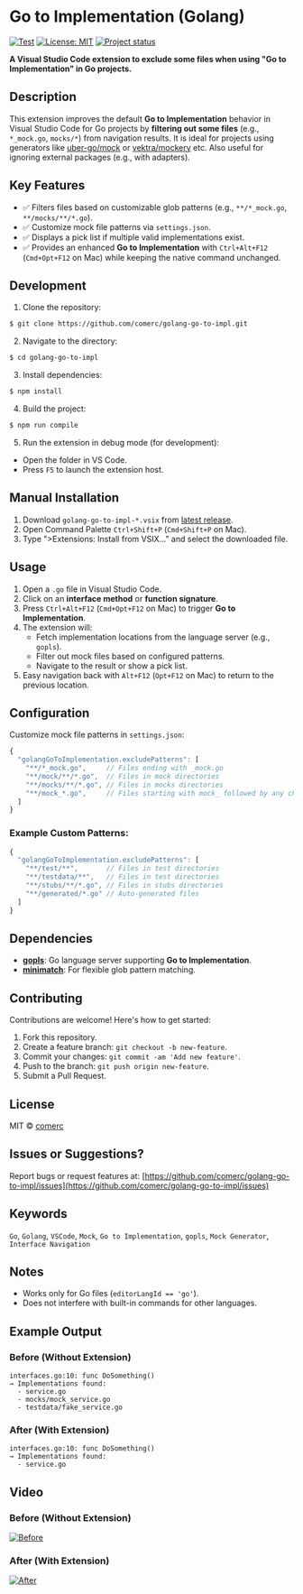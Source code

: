 # Go to Implementation (Golang)

[![Test](https://github.com/comerc/golang-go-to-impl/actions/workflows/test.yml/badge.svg)](https://github.com/comerc/golang-go-to-impl/actions/workflows/test.yml)
[![License: MIT](https://img.shields.io/badge/License-MIT-yellow.svg)](https://opensource.org/licenses/MIT)
[![Project status](https://img.shields.io/github/release/comerc/golang-go-to-impl.svg?123)](https://github.com/comerc/golang-go-to-impl/releases/latest)

**A Visual Studio Code extension to exclude some files when using "Go to Implementation" in Go projects.**

## Description

This extension improves the default **Go to Implementation** behavior in Visual Studio Code for Go projects by **filtering out some files** (e.g., `*_mock.go`, `mocks/*`) from navigation results. It is ideal for projects using generators like [uber-go/mock](https://github.com/uber-go/mock) or [vektra/mockery](https://github.com/vektra/mockery) etc. Also useful for ignoring external packages (e.g., with adapters).

## Key Features

- ✅ Filters files based on customizable glob patterns (e.g., `**/*_mock.go`, `**/mocks/**/*.go`).
- ✅ Customize mock file patterns via `settings.json`.
- ✅ Displays a pick list if multiple valid implementations exist.
- ✅ Provides an enhanced **Go to Implementation** with `Ctrl+Alt+F12` (`Cmd+Opt+F12` on Mac) while keeping the native command unchanged.

## Development

1. Clone the repository:
```bash
$ git clone https://github.com/comerc/golang-go-to-impl.git
```
2. Navigate to the directory:
```bash
$ cd golang-go-to-impl
```
3. Install dependencies:
```bash
$ npm install
```
4. Build the project:
```bash
$ npm run compile
```
5. Run the extension in debug mode (for development):
  - Open the folder in VS Code.
  - Press `F5` to launch the extension host.

## Manual Installation

1. Download `golang-go-to-impl-*.vsix` from [latest release](https://github.com/comerc/golang-go-to-impl/releases/latest).
2. Open Command Palette `Ctrl+Shift+P` (`Cmd+Shift+P` on Mac).
3. Type ">Extensions: Install from VSIX..." and select the downloaded file.

## Usage

1. Open a `.go` file in Visual Studio Code.
2. Click on an **interface method** or **function signature**.
3. Press `Ctrl+Alt+F12` (`Cmd+Opt+F12` on Mac) to trigger **Go to Implementation**.
4. The extension will:
   - Fetch implementation locations from the language server (e.g., `gopls`).
   - Filter out mock files based on configured patterns.
   - Navigate to the result or show a pick list.
5. Easy navigation back with `Alt+F12` (`Opt+F12` on Mac) to return to the previous location.

## Configuration

Customize mock file patterns in `settings.json`:

```js
{
  "golangGoToImplementation.excludePatterns": [
    "**/*_mock.go",     // Files ending with _mock.go
    "**/mock/**/*.go",  // Files in mock directories
    "**/mocks/**/*.go", // Files in mocks directories
    "**/mock_*.go",     // Files starting with mock_ followed by any characters
  ]
}
```

### Example Custom Patterns:
```js
{
  "golangGoToImplementation.excludePatterns": [
    "**/test/**",       // Files in test directories
    "**/testdata/**",   // Files in test directories
    "**/stubs/**/*.go", // Files in stubs directories
    "**/generated/*.go" // Auto-generated files
  ]
}
```

## Dependencies

- **[gopls](https://pkg.go.dev/golang.org/x/tools/gopls)**: Go language server supporting **Go to Implementation**.
- **[minimatch](https://www.npmjs.com/package/minimatch)**: For flexible glob pattern matching.

## Contributing

Contributions are welcome! Here's how to get started:

1. Fork this repository.
2. Create a feature branch: `git checkout -b new-feature`.
3. Commit your changes: `git commit -am 'Add new feature'`.
4. Push to the branch: `git push origin new-feature`.
5. Submit a Pull Request.

## License

MIT © [comerc](https://github.com/comerc)

## Issues or Suggestions?

Report bugs or request features at:
[https://github.com/comerc/golang-go-to-impl/issues](https://github.com/comerc/golang-go-to-impl/issues)

## Keywords

`Go`, `Golang`, `VSCode`, `Mock`, `Go to Implementation`, `gopls`, `Mock Generator`, `Interface Navigation`

## Notes

- Works only for Go files (`editorLangId == 'go'`).
- Does not interfere with built-in commands for other languages.

## Example Output

### Before (Without Extension)
```
interfaces.go:10: func DoSomething()
→ Implementations found:
  - service.go
  - mocks/mock_service.go
  - testdata/fake_service.go
```

### After (With Extension)
```
interfaces.go:10: func DoSomething()
→ Implementations found:
  - service.go
```

## Video

### Before (Without Extension)

[![Before](https://img.youtube.com/vi/UBpYWz70xFU/0.jpg)](https://www.youtube.com/watch?v=UBpYWz70xFU&t=0.25)

### After (With Extension)

[![After](https://img.youtube.com/vi/kbm4_u_xArI/0.jpg)](https://www.youtube.com/watch?v=kbm4_u_xArI&t=0.25)
